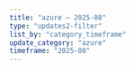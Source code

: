 ```yaml
---
title: "azure — 2025-08"
type: "updates2-filter"
list_by: "category_timeframe"
update_category: "azure"
timeframe: "2025-08"
---
```

